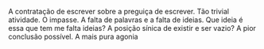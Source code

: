 
A contratação de escrever sobre a preguiça de escrever. Tão trivial atividade. O impasse. A falta de palavras e a falta de ideias. Que ideia é essa que tem me falta ideias? A posição sínica de existir e ser vazio? A pior conclusão possível.  A mais pura agonia

